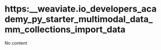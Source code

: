 # https:\_\_weaviate.io_developers_academy_py_starter_multimodal_data_mm_collections_import_data

No content

